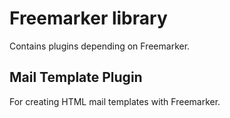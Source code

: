 # Freemarker library

Contains plugins depending on Freemarker.

## Mail Template Plugin

For creating HTML mail templates with Freemarker.
